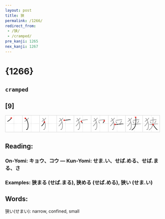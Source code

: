 ```yaml
---
layout: post
title: 狭
permalink: /1266/
redirect_from:
 - /狭/
 - /cramped/
pre_kanji: 1265
nex_kanji: 1267
---
```


# {1266}

## `cramped`

## [9]

<div class="stroke"><img src="../images/E78BAD.png" /></div>

## Reading:

### On-Yomi: キョウ、コウ &mdash; Kun-Yomi: せま.い、せば.める、せば.まる、さ

### Examples: 狭まる (せば.まる), 狭める (せば.める), 狭い (せま.い)

## Words:

狭い(せまい): narrow, confined, small
